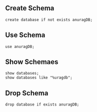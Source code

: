 ## Create Schema
```mysql
create database if not exists anuragDB;
```

## Use Schema
```mysql
use anuragDB;
```

## Show Schemaes
```mysql
show databases;
show databases like "%uragdb"; 
```

## Drop Schema
```mysql
drop database if exists anuragDB; 
```
